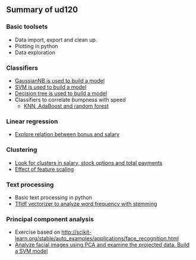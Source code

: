 ## Summary of ud120

### Basic toolsets

* Data import, export and clean up.
* Plotting in python
* Data exploration

### Classifiers

  * [GaussianNB is used to build a model](https://github.com/ohliumliu/ud120-projects/commit/69be573d7db4bab28d0b435ed08b88aa5e927680)
  * [SVM is used to build a model](https://github.com/ohliumliu/ud120-projects/commit/f51cb502cf9113af8eeb4bc9843d3fabdfb88b1e)
  * [Decision tree is used to build a model](https://github.com/ohliumliu/ud120-projects/commit/f593fcdf1beefa58c3c821244cf921ec105a3d3a)
* Classifiers to correlate bumpness with speed
  * [KNN, AdaBoost and random forest](https://github.com/ohliumliu/ud120-projects/commit/0aa93d7e91213299f0732b7a173251003e88cfdb)

### Linear regression
 * [Explore relation between bonus and salary](https://github.com/ohliumliu/ud120-projects/commit/9d964a942c700f35bc517d44fefd545136455ccb)

### Clustering
* [Look for clusters in salary, stock options and total payments](https://github.com/ohliumliu/ud120-projects/commit/a601543d032f181184e89bc5b56f086c05356ec4)
* [Effect of feature scaling](https://github.com/ohliumliu/ud120-projects/commit/86aeccb53ff2f08d72175c977b48b63d11cfe89c)

### Text processing
* Basic text processing in python
* [TfIdf vectorizer to analyze word frequency with stemming](https://github.com/ohliumliu/ud120-projects/commit/297588b2cc07cbb02c71c468432082c88003d565)

### Principal component analysis
* Exercise based on http://scikit-learn.org/stable/auto_examples/applications/face_recognition.html
* [Analyze facial images using PCA and examine the projected data. Build a SVM model](https://github.com/ohliumliu/ud120-projects/commit/f96338b1952d6e9337038f8fcc6d3044ccb9bfe2)
